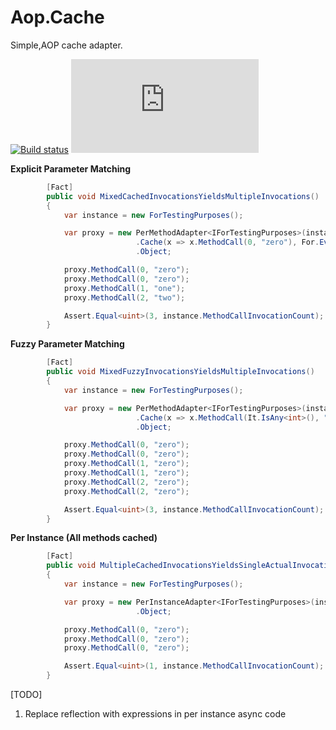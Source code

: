 # Aop.Cache
Simple,AOP cache adapter.


[![Build status](https://ci.appveyor.com/api/projects/status/hxyxeqsgos31dhh7?svg=true)](https://ci.appveyor.com/project/waxtell/aop-cache) [![NuGet Badge](https://buildstats.info/nuget/Aop.Cache)](https://www.nuget.org/packages/Aop.Cache/)

**Explicit Parameter Matching**

```csharp
        [Fact]
        public void MixedCachedInvocationsYieldsMultipleInvocations()
        {
            var instance = new ForTestingPurposes();

            var proxy = new PerMethodAdapter<IForTestingPurposes>(instance)
                            .Cache(x => x.MethodCall(0, "zero"), For.Ever())
                            .Object;

            proxy.MethodCall(0, "zero");
            proxy.MethodCall(0, "zero");
            proxy.MethodCall(1, "one");
            proxy.MethodCall(2, "two");

            Assert.Equal<uint>(3, instance.MethodCallInvocationCount);
        }

```
**Fuzzy Parameter Matching**

```csharp
        [Fact]
        public void MixedFuzzyInvocationsYieldsMultipleInvocations()
        {
            var instance = new ForTestingPurposes();

            var proxy = new PerMethodAdapter<IForTestingPurposes>(instance)
                            .Cache(x => x.MethodCall(It.IsAny<int>(), "zero"), For.Ever())
                            .Object;

            proxy.MethodCall(0, "zero");
            proxy.MethodCall(0, "zero");
            proxy.MethodCall(1, "zero");
            proxy.MethodCall(1, "zero");
            proxy.MethodCall(2, "zero");
            proxy.MethodCall(2, "zero");

            Assert.Equal<uint>(3, instance.MethodCallInvocationCount);
        }
```
**Per Instance (All methods cached)**
```csharp
        [Fact]
        public void MultipleCachedInvocationsYieldsSingleActualInvocation()
        {
            var instance = new ForTestingPurposes();

            var proxy = new PerInstanceAdapter<IForTestingPurposes>(instance, For.Ever())
                            .Object;

            proxy.MethodCall(0, "zero");
            proxy.MethodCall(0, "zero");
            proxy.MethodCall(0, "zero");

            Assert.Equal<uint>(1, instance.MethodCallInvocationCount);
        }
```

[TODO]
1) Replace reflection with expressions in per instance async code
